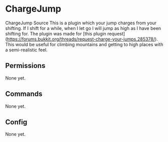 # ChargeJump
ChargeJump Source
This is a plugin which your jump charges from your shifting. If I shift for a while, 
when I let go I will jump as high as I have been shifting for. The plugin was made for [this plugin request] (https://forums.bukkit.org/threads/request-charge-your-jumps.285378/). 
This would be useful for climbing mountains and getting to high places with a semi-realistic feel.

<h2> Permissions </h2>
None yet.

<h2> Commands </h2>
None yet.

<h2> Config </h2>
None yet.
